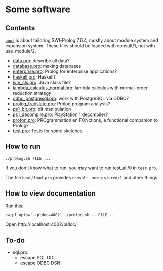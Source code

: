 # Some software

## Contents

[`boot`](boot/) is about tailoring SWI-Prolog 7.6.4,
mostly about module system and expansion system.
These files should be loaded with consult/1, not with use_module/2.

- [data.pro](data.pro): describe all data?
- [database.pro](database.pro): making databases
- [enterprise.pro](enterprise.pro): Prolog for enterprise applications?
- [haskell.pro](haskell.pro): Haskell?
- [jvm_cls.pro](jvm_cls.pro): Java class file?
- [lambda_calculus_normal.pro](lambda_calculus_normal.pro): lambda calculus with normal-order reduction strategy
- [odbc_postgresql.pro](odbc_postgresql.pro): work with PostgreSQL via ODBC?
- [prolog_translate.pro](prolog_translate.pro): Prolog program analysis?
- [ps1_bit.pro](ps1_bit.pro): bit manipulation
- [ps1_decompile.pro](ps1_decompile.pro): PlayStation 1 decompiler?
- [profon.pro](profon.pro): PROgrammation en FONctions, a functional companion to Prolog?
- [test.pro](test.pro): Tests for some sketches

## How to run

```
./prolog.sh FILE ...
```

If you don't know what to run, you may want to run test_all/0 in `test.pro`.

The file `boot/load.pro` provides `consult_unregistered/1` and other things.

## How to view documentation

Run this:

```
swipl_opts='--pldoc=4002' ./prolog.sh -- FILE ...
```

Open http://localhost:4002/pldoc/

## To-do

- sql.pro:
    - escape SQL DDL
    - escape ODBC DSN
